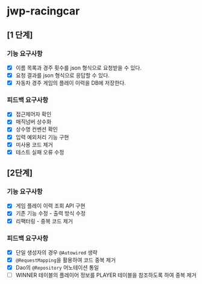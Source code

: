 # jwp-racingcar

## [1 단계]

### 기능 요구사항

- [x] 이름 목록과 경주 횟수를 json 형식으로 요청받을 수 있다.
- [x] 요청 결과를 json 형식으로 응답할 수 있다.
- [x] 자동차 경주 게임의 플레이 이력을 DB에 저장한다.

### 피드백 요구사항

- [x] 접근제어자 확인
- [x] 매직넘버 상수화
- [x] 상수명 컨벤션 확인
- [x] 입력 예외처리 기능 구현
- [x] 미사용 코드 제거
- [x] 테스트 실패 오류 수정

## [2단계]

### 기능 요구사항

- [x] 게임 플레이 이력 조회 API 구현
- [x] 기존 기능 수정 - 출력 방식 수정
- [x] 리팩터링 - 중복 코드 제거

### 피드백 요구사항

- [x] 단일 생성자의 경우 `@Autowired` 생략
- [x] `@RequestMapping`을 활용하여 코드 중복 제거
- [x] Dao의 `@Repository` 어노테이션 통일
- [ ] WINNER 테이블의 플레이어 정보를 PLAYER 테이블을 참조하도록 하여 중복 제거

